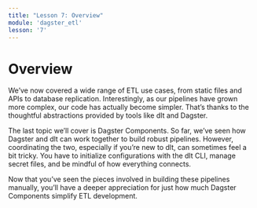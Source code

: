 ```yaml
---
title: "Lesson 7: Overview"
module: 'dagster_etl'
lesson: '7'
---
```


# Overview

We’ve now covered a wide range of ETL use cases, from static files and APIs to database replication. Interestingly, as our pipelines have grown more complex, our code has actually become simpler. That’s thanks to the thoughtful abstractions provided by tools like dlt and Dagster.

The last topic we’ll cover is Dagster Components. So far, we’ve seen how Dagster and dlt can work together to build robust pipelines. However, coordinating the two, especially if you’re new to dlt, can sometimes feel a bit tricky. You have to initialize configurations with the dlt CLI, manage secret files, and be mindful of how everything connects.

Now that you’ve seen the pieces involved in building these pipelines manually, you’ll have a deeper appreciation for just how much Dagster Components simplify ETL development.